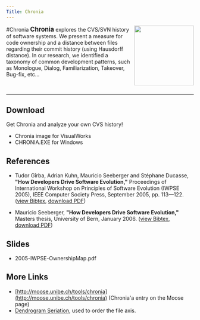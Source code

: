 ```yaml
---
Title: Chronia
---
```

#Chronia
<img border="0" width="160" src="http://www.iam.unibe.ch/~akuhn/img/chronia.png" style="margin-left:1ex;" align="right"/><big style="font-size:120%;"><b>Chronia</b></big> explores the CVS/SVN history of software systems. We present a measure for code ownership and a distance between files regarding their commit history (using Hausdorff distance). In our research, we identified a taxonomy of common development patterns, such as Monologue, Dialog, Familiarization, Takeover, Bug-fix, etc&hellip; 

&nbsp;


---

## Download

Get Chronia and analyze your own CVS history! 


-  Chronia image for VisualWorks 
-  CHRONIA.EXE for Windows

## References


-  Tudor G&icirc;rba, Adrian Kuhn, Mauricio Seeberger and St&eacute;phane Ducasse, <b>"How Developers Drive Software Evolution,"</b> Proceedings of International Workshop on Principles of Software Evolution (IWPSE 2005), IEEE Computer Society Press, September 2005, pp. 113&mdash;122. ([view Bibtex](http://www.iam.unibe.ch/~scg/cgi-bin/scgbib.cgi/raw=yes?Girb05c), [download PDF](http://www.iam.unibe.ch/~scg/Archive/Papers/Girb05cOwnershipMap.pdf))


-  Mauricio Seeberger, <b>"How Developers Drive Software Evolution,"</b> Masters thesis, University of Bern, January 2006. ([view Bibtex](http://www.iam.unibe.ch/~scg/cgi-bin/scgbib.cgi/raw=yes?Seeb06a), [download PDF](http://www.iam.unibe.ch/~scg/Archive/Diploma/Seeb06a.pdf))

## Slides


-  2005-IWPSE-OwnershipMap.pdf

## More Links


-  [http://moose.unibe.ch/tools/chronia](http://moose.unibe.ch/tools/chronia) (Chronia'a entry on the Moose page)
-  [Dendrogram Seriation](%base_url%/wiki/alumni/adriankuhn/dendrogramseriation), used to order the file axis.
